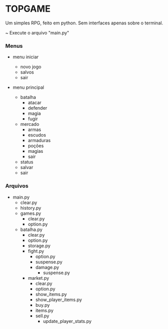 # TOPGAME
Um simples RPG, feito em python. Sem interfaces apenas sobre o terminal. 

~ Execute o arquivo "main.py"

### Menus
- menu iniciar
    - novo jogo
    - salvos
    - sair

- menu principal
    - batalha
        - atacar
        - defender
        - magia
        - fugir
    - mercado
        - armas
        - escudos
        - armaduras
        - poções
        - magias
        - sair
    - status
    - salvar
    - sair

### Arquivos
- main.py
    - clear.py
    - history.py
    - games.py
        - clear.py
        - option.py
    - batalha.py
        - clear.py
        - option.py
        - storage.py
        - fight.py
            - option.py
            - suspense.py
            - damage.py
                - suspense.py
        - market.py
            - clear.py
            - option.py
            - show_items.py
            - show_player_items.py
            - buy.py
            - items.py
            - sell.py
                - update_player_stats.py
